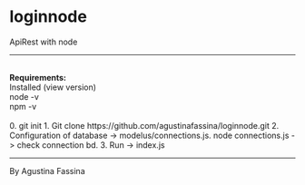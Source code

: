 # loginnode
ApiRest with node
<hr>
<br>
<b>Requirements:</b><br>
  Installed (view version)<br>
    node -v<br>
    npm -v<br>
<br>
0. git init
1. Git clone https://github.com/agustinafassina/loginnode.git
2. Configuration of database -> modelus/connections.js.
    node connections.js -> check connection bd.
3. Run -> index.js


<hr>
By Agustina Fassina
